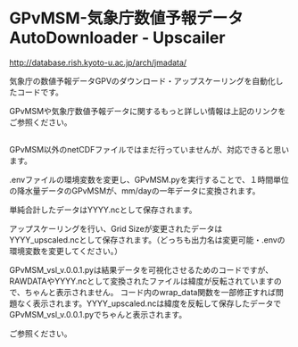 # GPvMSM-気象庁数値予報データ AutoDownloader - Upscailer

http://database.rish.kyoto-u.ac.jp/arch/jmadata/

気象庁の数値予報データGPVのダウンロード・アップスケーリングを自動化したコードです。

GPvMSMや気象庁数値予報データに関するもっと詳しい情報は上記のリンクをご参照ください。

##

GPvMSM以外のnetCDFファイルではまだ行っていませんが、対応できると思います。

.envファイルの環境変数を変更し、GPvMSM.pyを実行することで、１時間単位の降水量データのGPvMSMが、mm/dayの一年データに変換されます。

単純合計したデータはYYYY.ncとして保存されます。

アップスケーリングを行い、Grid Sizeが変更されたデータはYYYY_upscaled.ncとして保存されます。（どっちも出力名は変更可能・.envの環境変数を変更してください。）


GPvMSM_vsl_v.0.0.1.pyは結果データを可視化させるためのコードですが、RAWDATAやYYYY.ncとして変換されたファイルは緯度が反転されていますので、ちゃんと表示されません。
コード内のwrap_data関数を一部修正すれば問題なく表示されます。YYYY_upscaled.ncは緯度を反転して保存したデータでGPvMSM_vsl_v.0.0.1.pyでちゃんと表示されます。

ご参照ください。
